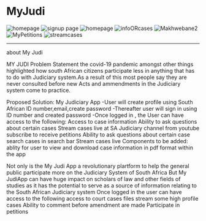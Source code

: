 # MyJudi
![homepage](https://user-images.githubusercontent.com/49127252/199110654-b78f7f21-c561-410d-9ba2-1d6ed78ffea8.PNG)
![signup page](https://user-images.githubusercontent.com/49127252/199110715-05b6cc31-7b96-4fe6-97c7-bd9df2d3681c.PNG)
![homepage](https://user-images.githubusercontent.com/49127252/199110777-905a1c8e-15b0-4ed0-bbc3-0da0f829ac23.PNG)
![infoORcases](https://user-images.githubusercontent.com/49127252/199110803-688abb1e-e7b4-4ef5-a4a0-2771e6ca144b.PNG)
![Makhwebane2](https://user-images.githubusercontent.com/49127252/199110825-6149d74d-4f88-4e5d-984e-49b7d3c6f2b3.PNG)
![MyPetitions](https://user-images.githubusercontent.com/49127252/199110846-e3beacaf-7459-4bec-ba51-d6a3594d827f.PNG)
![streamcases](https://user-images.githubusercontent.com/49127252/199110859-7a03dcfc-846c-480d-ac2a-0cd151318c16.PNG)


*******************************************************************************************************************************************
about My Judi

MY JUDI
Problem Statement the covid-19 pandemic amongst other things highlighted how south African citizens participate less in anything that has to do with Judiciary system.As a result of this most people say they are never consulted before new Acts and ammendments in the Judiciary system come to practice.

Proposed Solution: My Judiciary App -User will create profile using South African ID number,email,create password -Thereafter user will sign in using ID number and created password -Once logged in , the User can have access to the following: Access to case information Ability to ask questions about certain cases Stream cases live at SA Judiciary channel from youtube subscribe to receive petitions Ability to ask questions about certain case search cases in search bar Stream cases live Components to be added: ablity for user to view and download case information in pdf format within the app

Not only is the My Judi App a revolutionary plartform  to help the general public participate more on the Judiciary System of South Africa
But My JudiApp can have huge impact on scholars of law and other fields of studies as it has the potential to serve as a source of information relating to the South African Judiciary system
Once logged in the user can have access to the following
access to court cases files
stream some high profile cases
Ability to comment before amendment are made
Participate in petitions
